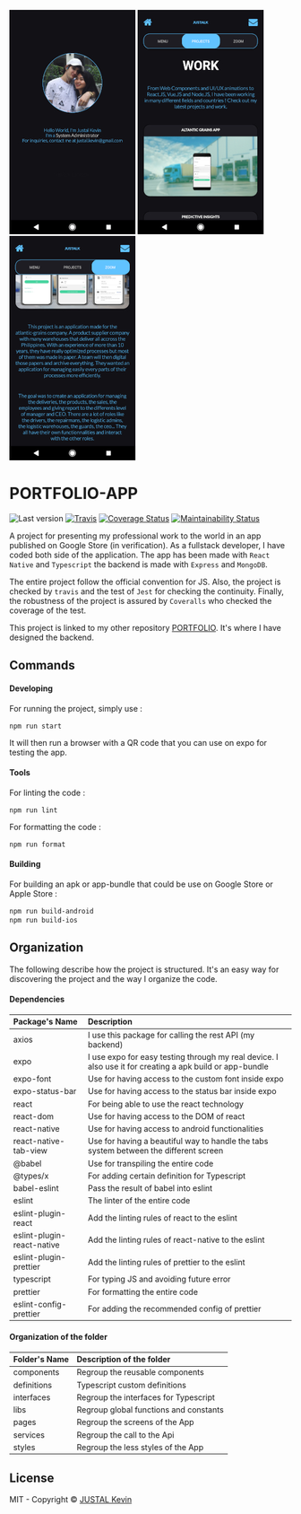 ![Alt text](documentation/imgs/1.jpg?raw=true "PORTFOLIO-Flowchart")
![Alt text](documentation/imgs/2.jpg?raw=true "PORTFOLIO-Flowchart")
![Alt text](documentation/imgs/3.jpg?raw=true "PORTFOLIO-Flowchart")

# PORTFOLIO-APP

![Last version](https://img.shields.io/github/v/tag/justalk/portfolio-app.svg?style=flat-square)
[![Travis](https://img.shields.io/travis/com/justalk/portfolio-app.svg?style=flat-square)](https://travis-ci.com/github/JustalK/portfolio-app)
[![Coverage Status](https://coveralls.io/repos/github/JustalK/PORTFOLIO-APP/badge.svg?branch=master&style=flat-square)](https://coveralls.io/github/JustalK/PORTFOLIO-APP?branch=master)
[![Maintainability Status](https://api.codeclimate.com/v1/badges/74468f5076948fc994c8/maintainability)](https://codeclimate.com/github/JustalK/PORTFOLIO-APP/maintainability)

A project for presenting my professional work to the world in an app published on Google Store (in verification). As a fullstack developer, I have coded both side of the application. The app has been made with `React Native` and `Typescript` the backend is made with `Express` and `MongoDB`.

The entire project follow the official convention for JS. Also, the project is checked by `travis` and the test of `Jest` for checking the continuity. Finally, the robustness of the project is assured by `Coveralls` who checked the coverage of the test.

This project is linked to my other repository [PORTFOLIO](https://github.com/JustalK/PORTFOLIO). It's where I have designed the backend.

## Commands

#### Developing

For running the project, simply use :

```
npm run start
```

It will then run a browser with a QR code that you can use on expo for testing the app.

#### Tools

For linting the code :
```
npm run lint
```

For formatting the code :
```
npm run format
```

#### Building

For building an apk or app-bundle that could be use on Google Store or Apple Store :
```
npm run build-android
npm run build-ios
```

## Organization

The following describe how the project is structured. It's an easy way for discovering the project and the way I organize the code.

#### Dependencies

| Package's Name             | Description                                              |
| :------------------------- | :------------------------------------------------------- |
| axios                      | I use this package for calling the rest API (my backend) |
| expo                       | I use expo for easy testing through my real device. I also use it for creating a apk build or app-bundle                                                  |
| expo-font                  | Use for having access to the custom font inside expo     |
| expo-status-bar            | Use for having access to the status bar inside expo      |
| react                      | For being able to use the react technology               |
| react-dom                  | Use for having access to the DOM of react                |
| react-native               | Use for having access to android functionalities         |
| react-native-tab-view      | Use for having a beautiful way to handle the tabs system between the different screen                                                                    |
| @babel                     | Use for transpiling the entire code                      |
| @types/x                   | For adding certain definition for Typescript             |
| babel-eslint               | Pass the result of babel into eslint                     |
| eslint                     | The linter of the entire code                            |
| eslint-plugin-react        | Add the linting rules of react to the eslint             |
| eslint-plugin-react-native | Add the linting rules of react-native to the eslint      |
| eslint-plugin-prettier     | Add the linting rules of prettier to the eslint          |
| typescript                 | For typing JS and avoiding future error                  |
| prettier                   | For formatting the entire code                           |
| eslint-config-prettier     | For adding the recommended config of prettier            |

#### Organization of the folder

| Folder's Name | Description of the folder                        |
| :------------ | :----------------------------------------------- |
| components    | Regroup the reusable components                  |
| definitions   | Typescript custom definitions                    |
| interfaces    | Regroup the interfaces for Typescript            |
| libs          | Regroup global functions and constants           |
| pages         | Regroup the screens of the App                   |
| services      | Regroup the call to the Api                      |
| styles        | Regroup the less styles of the App               |

## License

MIT - Copyright &copy; [JUSTAL Kevin](http://justalk.online/)
